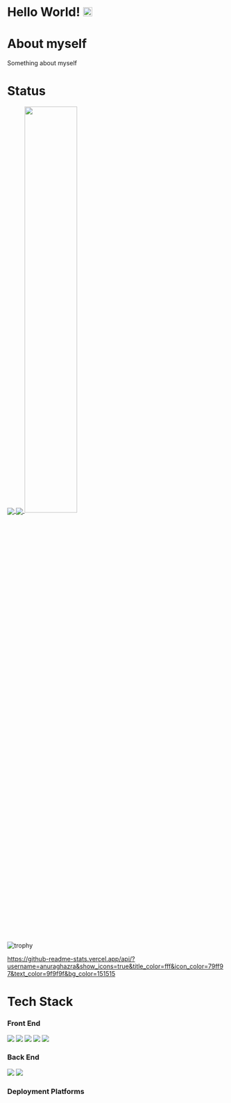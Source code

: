 # Hello World! <img src="https://raw.githubusercontent.com/MartinHeinz/MartinHeinz/master/wave.gif" height="21">

# About myself

Something about myself

# Status

<!-- [![Brian's GitHub stats](https://github-readme-stats.vercel.app/api?username=brian-weloba)](https://github.com/anuraghazra/github-readme-stats) -->
<a href="https://github.com/brian-weloba">
  <img align="center" src="https://github-readme-stats.vercel.app/api?username=brian-weloba&show_icons=true&show_icons=true&title_color=fff&icon_color=79ff97&text_color=9f9f9f&bg_color=151515" />
</a>
<a href="https://github.com/brian-weloba">
  <img align="center" src="https://github-readme-streak-stats.herokuapp.com/?user=brian-weloba&show_icons=true&title_color=fff&icon_color=79ff97&text_color=9f9f9f&bg_color=151515" />
</a>
<a href="https://github.com/brian-weloba">
  <img width="49%" src="https://github-readme-stats.vercel.app/api/top-langs/?username=brian-weloba&layout=compact&show_icons=true&title_color=fff&icon_color=79ff97&text_color=9f9f9f&bg_color=151515" />
</a>

![trophy](https://github-profile-trophy.vercel.app/?username=brian-weloba&title=Commit,Stars,Repositories,PullRequest,Followers&show_icons=true&title_color=fff&icon_color=79ff97&text_color=9f9f9f&bg_color=151515)

https://github-readme-stats.vercel.app/api/?username=anuraghazra&show_icons=true&title_color=fff&icon_color=79ff97&text_color=9f9f9f&bg_color=151515

<!-- [![Top Langs](https://github-readme-stats.vercel.app/api/top-langs/?username=brian-weloba&layout=compact)](https://github.com/anuraghazra/github-readme-stats) -->


<!-- [![Brian's wakatime stats](https://github-readme-stats.vercel.app/api/wakatime?username=brian-weloba)](https://github.com/anuraghazra/github-readme-stats) -->

<!-- ![Brian's GitHub stats](https://ionicabizau.github.io/github-profile-languages/api.html?brian-weloba) -->

# Tech Stack

### Front End

<img src="https://img.shields.io/badge/HTML5-E34F26?style=for-the-badge&logo=html5&logoColor=white"> <img  src="https://img.shields.io/badge/CSS3-1572B6?style=for-the-badge&logo=css3&logoColor=white"> <img  src="https://img.shields.io/badge/JavaScript-F7DF1E?style=for-the-badge&logo=javascript&logoColor=black"> <img  src="https://img.shields.io/badge/Bootstrap-563D7C?style=for-the-badge&logo=bootstrap&logoColor=white"> <img src="https://img.shields.io/badge/Android-9FC037?style=for-the-badge&logo=android&logoColor=white">

### Back End

<img src="https://img.shields.io/badge/Java-e11e21?style=for-the-badge&logo=java&logoColor=white"> <img src="https://img.shields.io/badge/Firebase-F5820B?style=for-the-badge&logo=firebase&logoColor=FFCB2B">

### Deployment Platforms






<!--
**Brian-Weloba/Brian-Weloba** is a ✨ _special_ ✨ repository because its `README.md` (this file) appears on your GitHub profile.

Here are some ideas to get you started:


- 🔭 I’m currently working on ...
- 🌱 I’m currently learning ...
- 👯 I’m looking to collaborate on ...
- 🤔 I’m looking for help with ...
- 💬 Ask me about ...
- 📫 How to reach me: ...
- 😄 Pronouns: ...
- ⚡ Fun fact: ...
-->
